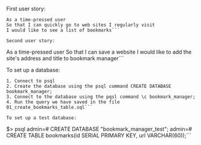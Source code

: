 First user story:
```
As a time-pressed user
So that I can quickly go to web sites I regularly visit
I would like to see a list of bookmarks```

Second user story:
```
As a time-pressed user
So that I can save a website
I would like to add the site's address and title to bookmark manager```


To set up a database:
```
1. Connect to psql
2. Create the database using the psql command CREATE DATABASE bookmark_manager;
3. Connect to the database using the pqsl command \c bookmark_manager;
4. Run the query we have saved in the file 01_create_bookmarks_table.sql```

To set up a test database:
```
$> psql
admin=# CREATE DATABASE "bookmark_manager_test";
admin=# CREATE TABLE bookmarks(id SERIAL PRIMARY KEY, url VARCHAR(60));```
